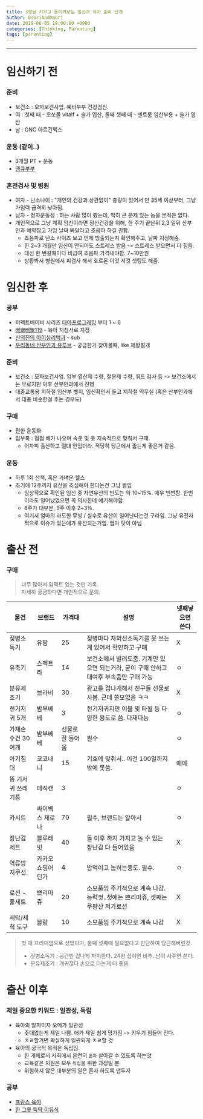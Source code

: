 ```yaml
---
title: 3명을 키우고 돌이켜보는 임신과 육아 준비 단계
author: OsoriAndOmori
date: 2019-06-05 18:00:00 +0900
categories: [Thinking, Parenting]
tags: [parenting]
---
```


--------------------

# 임신하기 전

### 준비
- 보건소 : 모자보건사업. 예비부부 건강검진.
- 여 : 첫째 때 - 오쏘몰 vitalf + 솔가 엽산, 둘째 셋째 때 - 센트룸 임산부용 + 솔가 엽산
- 남 : GNC 아르긴맥스

### 운동 (같이..)
- 3개월 PT + 운동
- [땡큐부부](https://www.youtube.com/watch?v=lKwZ2DU4P-A)

### 혼전검사 및 병원
- 여자 - 난소나이 : "개인의 건강과 상관없이" 총량이 있어서 만 35세 이상부터, 그냥 가임력 급격히 낮아짐.
- 남자 - 정자운동성 : 하는 사람 많이 봤는데, 딱히 큰 문제 있는 놈을 본적은 없다.
- 개인적으로 그냥 계획 임신이라면 정신건강을 위해, 한 주기 끝난뒤 2,3 일뒤 산부인과 예약잡고 가임 날짜 봐달라고 초음파 하길 권함.
  - 초음파로 난소 사이즈 보고 언제 방출되는지 확인해주고, 날짜 지정해줌.
  - 한 2~3 개월만 임신이 안되어도 스트레스 받음 -> 스트레스 받으면서 더 힘듬.
  - 대신 한 번갈때마다 비급여 초음파 가격내야함. 7~10만원
  - 상황봐서 병원에서 피검사 해서 호르몬 이것 저것 셋팅도 해줌.

# 임신한 후

### 공부
- 퍼펙트베이비 시리즈 [태아프로그래밍](https://www.youtube.com/watch?v=ZnDQY723vHg) 부터 1 ~ 6
- [삐뽀삐뽀119](http://www.yes24.com/Product/Goods/29646280?OzSrank=1) - 육아 지침서로 지정
- [신의진의 아이심리백과](http://www.yes24.com/Product/Goods/90440068) - sub
- [우리동네 산부인과 유투브](https://www.youtube.com/channel/UCpgoxljexZ23-K5dN0-6hVA) - 궁금한거 찾아볼때, like 제왕절개

### 준비
- 보건소 : 모자보건사업. 임부 엽산제 수령, 철분제 수령, 쿼드 검사 등 -> 보건소에서는 무료지만 이후 산부인과에서 진행
- 대중교통용 지하철 임산부 뱃지, 임신확인서 들고 지하철 역무실 (혹은 산부인과에서 대충 비슷한걸 주는 경우도)

### 구매
- 편한 운동화
- 임부복 : 점점 배가 나오며 속옷 및 옷 지속적으로 맞춰서 구매.
  - 어차피 출산하고 절대 안입더라. 적당히 당근에서 줍는게 좋은거 같음.

### 운동
- 하루 1회 산책, 혹은 가벼운 헬스
- 초기에 12주까지 유산을 조심해야 한다는건 그냥 썰임
  - 임상적으로 확인된 임신 중 자연유산의 빈도는 약 10~15%. 매우 빈번함. 한번이라도 일어났었으면 꼭 의사한테 얘기해야함.
  - 8주가 대부분, 9주 이후 2~3%.
  - 여기서 엄마의 과도한 무빙 / 실수로 유산이 일어난다는건 구라임. 그냥 유전자적으로 이슈가 있는애가 유산되는거임. 엄마 탓이 아님

# 출산 전

### 구매
> 너무 많아서 임펙트 있는 것만 기록.<br>
> 자세히 궁금하다면 개인적으로 문의.

| 물건         |브랜드| 가격대       | 설명                                            |넷째낳으면 쓴다|
|------------|---|-----------|-----------------------------------------------|---|
| 젖병소독기      |유팡| 25        | 젖병마다 자외선소독기를 못 쓰는게 있어서 확인하고 구매                |X|
| 유축기        |스펙트라| 14        | 보건소에서 빌려도줌. 기계만 있으면 되는거라, 굳이 구매 안하고 대여후 부속품만 구매 가능 |ㅇ|
| 분유제조기      |브라비| 30        | 광고를 겁나게해서 친구들 선물로 사봄. 근데 쓸모없음 ㅋㅋ              |X|
| 천기저귀 5개    |밤부베베| 3         | 천기저귀지만 이불 및 타월 등 다양한 용도로 씀. 다재다능              |ㅇ|
| 가재손수건 30여개 |밤부베베| 선물로 잘 들어옴 | 필수                                            |ㅇ|
| 아기침대       |코코내니| 15        | 기호에 맞춰서.. 이건 100일까지밖에 못씀.                     |애매|
| 똥 기저귀 쓰레기통 |매직캔| 3         |                                               |ㅇ|
| 카시트        |싸이벡스 제로나| 70        | 필수, 브랜드는 알아서                                  |ㅇ|
| 장난감세트      |블루레빗| 40        | 돌 이후 까지 가지고 놀 수 있는 장난감 다 들어있음                 |X|
| 역류방지쿠선     |카카오쇼핑어딘가| 4         | 밥먹이고 눕히는용도. 필수.                               |ㅇ|
| 로션 - 풀세트   |쁘리마쥬| 20        | 소모품임 주기적으로 계속 나감. 능력껏..첫애는 쁘리마쥬, 셋째는 쿠팡산 저가로션 |X|
| 세탁/세척 도구   |블랑| 10        | 소모품임 주기적으로 계속 나감                              |X|

> 첫 애 프리미엄으로 샀었다가, 둘째 셋째때 필요없다고 판단하여 당근해버린것.
> - 젖병소독기 : 공간만 겁나게 차지한다. 24평 집이면 비추. 남이 사주면 쓴다.
> - 분유제조기 : 개귀찮다 손으로 타는게 더 좋음.

# 출산 이후

### 제일 중요한 키워드 : 일관성, 독립
- 육아의 알파이자 오메가 일관성
  - 줏대없는게 제일 나쁨. 애가 제일 쉽게 망가짐 -> 키우기 힘들어 진다.
  - ㅈㄹ할거면 확실하게 일관되게 ㅈㄹ할 것
- 육아의 궁극적 목적은 독립임.
  - 한 개체로서 사회에서 온전히 `혼자` 살아갈 수 있도록 하는것
  - 교육같은 지원은 모두 `독립`을 위한 과정일 뿐
  - 위험하지 않은 대부분의 일은 혼자 하도록 냅두자

### 공부
- [프랑스 육아](https://www.youtube.com/watch?v=QKx9zSLCpRI)
- [한 그릇 뚝딱 이유식](http://www.yes24.com/Product/Goods/35709548?OzSrank=1)
